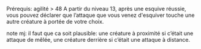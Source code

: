 Prérequis: agilité > 48
A partir du niveau 13, après une esquive réussie, vous pouvez déclarer que l’attaque que vous venez d'esquiver touche une autre créature à portée de votre choix.

note mj: il faut que ca soit plausible: une créature à proximité si c’était une attaque de mêlée, une créature derrière  si c’était une attaque à distance.